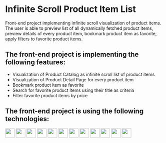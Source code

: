 # Infinite Scroll Product Item List

Front-end project implementing infinite scroll visualization of product items.
The user is able to preview list of all dynamically fetched product items, preview details of every product item, bookmark product item as favorite, apply filters to favorite product items. 

## The front-end project is implementing the following features:

* Visualization of Product Catalog as infinite scroll list of product items
* Visualization of Product Detail Page for every product item
* Bookmark product item as favorite
* Search for favorite product items using their title as criteria
* Filter favorite product items by price

## The front-end project is using the following technologies:

<img src="https://img.shields.io/badge/create--react--app-%23563D7C.svg?style=flat&logo=create-react-app&color=white" height="30"> <img src="https://img.shields.io/badge/babel--eslint--parser-%23563D7C.svg?style=flat&logo=babel&color=white" height="30"> <img src="https://img.shields.io/badge/React.JS-%23563D7C.svg?style=flat&logo=react&color=white" height="30"> <img src="https://img.shields.io/badge/React_Router%20v6-CA4245?style=flat&logo=react-router&color=white&logoColor=red" height="30"> <img src="https://img.shields.io/badge/Webpack-%238DD6F9.svg?style=flat&logo=webpack&color=white&logoColor=blue" height="30"> <img src="https://img.shields.io/badge/-AntDesign-%230170FE?style=flat&logo=ant-design&color=white&logoColor=blue" height="30"> <img src="https://img.shields.io/badge/-AntDesign%20Icons-%230170FE?style=flat&logo=ant-design&color=white&logoColor=blue" height="30"> <img src="https://img.shields.io/badge/SASS-%231572B6.svg?style=flat&logo=sass&color=white&logoColor=darkpink" height="30"> <img src="https://img.shields.io/badge/Axios-%231572B6.svg?style=flat&logo=axios&color=white&logoColor=blue" height="30"> <img src="https://img.shields.io/badge/axios--mock--adapter-%231572B6.svg?style=flat&logo=axios&color=white&logoColor=blue" height="30"> <img src="https://img.shields.io/badge/redux--toolkit-%23593d88.svg?style=flat&logo=redux&color=white&logoColor=purple" height="30"> <img src="https://img.shields.io/badge/redux--mock--store-%23593d88.svg?style=flat&logo=redux&color=white&logoColor=purple" height="30">